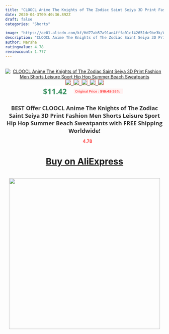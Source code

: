 ```yaml
---
title: "CLOOCL Anime The Knights of The Zodiac Saint Seiya 3D Print Fashion Men Shorts Leisure Sport Hip Hop Summer Beach Sweatpants"
date: 2020-04-3T09:40:36.892Z
draft: false
categories: "Shorts"

image: "https://ae01.alicdn.com/kf/Hd77ab57a91ae4fffa01cf42651dc9be3k/CLOOCL-Anime-The-Knights-of-The-Zodiac-Saint-Seiya-3D-Print-Fashion-Men-Shorts-Leisure-Sport.jpg"
description: "CLOOCL Anime The Knights of The Zodiac Saint Seiya 3D Print Fashion Men Shorts Leisure Sport Hip Hop Summer Beach Sweatpants"
author: Marsha
ratingvalue: 4.78
reviewcount: 1.777
---
```

<br>
<div style="text-align: center;">
<a href="https://s.click.aliexpress.com/e/_A0XFUv" target="_blank" rel="nofollow noopener noreferrer"><img alt="CLOOCL Anime The Knights of The Zodiac Saint Seiya 3D Print Fashion Men Shorts Leisure Sport Hip Hop Summer Beach Sweatpants" class="magnifier-image" src="https://ae01.alicdn.com/kf/Hd77ab57a91ae4fffa01cf42651dc9be3k/CLOOCL-Anime-The-Knights-of-The-Zodiac-Saint-Seiya-3D-Print-Fashion-Men-Shorts-Leisure-Sport.jpg_640x640.jpg">
<br>
<img style="border:1px solid salmon" src="https://ae01.alicdn.com/kf/Hd77ab57a91ae4fffa01cf42651dc9be3k/CLOOCL-Anime-The-Knights-of-The-Zodiac-Saint-Seiya-3D-Print-Fashion-Men-Shorts-Leisure-Sport.jpg_120x120.jpg">&nbsp;&nbsp;<img style="border:1px solid salmon" src="https://ae01.alicdn.com/kf/Hbfe3f9f045e24c14bf02ebe3dc810485r/CLOOCL-Anime-The-Knights-of-The-Zodiac-Saint-Seiya-3D-Print-Fashion-Men-Shorts-Leisure-Sport.jpg_120x120.jpg">&nbsp;&nbsp;<img style="border:1px solid salmon" src="https://ae01.alicdn.com/kf/H2f900e3d938f413d9eecc6bc6d45635bE/CLOOCL-Anime-The-Knights-of-The-Zodiac-Saint-Seiya-3D-Print-Fashion-Men-Shorts-Leisure-Sport.jpg_120x120.jpg">&nbsp;&nbsp;<img style="border:1px solid salmon" src="https://ae01.alicdn.com/kf/H8dd31c6e47ef429ba4eef859aa229a18O/CLOOCL-Anime-The-Knights-of-The-Zodiac-Saint-Seiya-3D-Print-Fashion-Men-Shorts-Leisure-Sport.jpg_120x120.jpg">&nbsp;&nbsp;<img style="border:1px solid salmon" src="https://ae01.alicdn.com/kf/H2d0eeb45a87c4295bb5577a4ea2ad84bC/CLOOCL-Anime-The-Knights-of-The-Zodiac-Saint-Seiya-3D-Print-Fashion-Men-Shorts-Leisure-Sport.jpg_120x120.jpg"></a></div><br0>
<div style="text-align: center;"><span style="background-color: white; border: 0px; box-sizing: border-box; color: seagreen; display: inline-block; font-family: &quot;open sans&quot; , &quot;arial&quot; , &quot;helvetica&quot; , sans-serif , &quot;heiti&quot;; font-size: 24px; font-stretch: inherit; font-weight: 700; line-height: inherit; margin: 0px 10px 0px 0px; padding: 0px; vertical-align: middle;">$11.42 </span>
<span style="background: rgb(255 , 241 , 241); border-radius: 3px; border: 0px; box-sizing: border-box; color: #ff4747; display: inline-block; font-family: inherit; font-size: 12px; font-stretch: inherit; font-style: inherit; font-variant: inherit; font-weight: 600; line-height: inherit; margin: 0px; padding: 2px 5px; transform: scale(0.9); vertical-align: middle;">Original Price : <b style="text-decoration: line-through;">$18.42 </b> 38%&nbsp;&nbsp;</span></div>
<h1 style="color: #333333; display: inline-block; font-family: &quot;open sans&quot; , &quot;arial&quot; , &quot;helvetica&quot; , sans-serif , &quot;heiti&quot;; font-size: 18px; font-stretch: inherit; font-weight: 700; text-align: center;">BEST Offer CLOOCL Anime The Knights of The Zodiac Saint Seiya 3D Print Fashion Men Shorts Leisure Sport Hip Hop Summer Beach Sweatpants with FREE Shipping Worldwide!</h1>
<div style="color: #ff4747; text-align: center;">
<img src="https://4.bp.blogspot.com/-M0ZcTcb-5uY/XleCXlxnR4I/AAAAAAAAAEc/OrjgMkXV1oMQFaCRZj5HQwOCBcu3w1FegCPcBGAYYCw/s1600/star.png" style="height: 15px;">&nbsp;<b>4.78</b></div>
<div class="button_cont" align="center"><a class="buynow_a" href="https://s.click.aliexpress.com/e/_A0XFUv" target="_blank" rel="nofollow noopener noreferrer"><H1>Buy on AliExpress</H1></a></div><br>
<div class="separator" style="clear: both; text-align: center;">
<img src="https://lh3.googleusercontent.com/-pTy5HemUv9M/XlePHvY0dAI/AAAAAAAAAE4/0nX5iRUoIWY8eMW9Dpxeirr157OZliDIgCLcBGAsYHQ/s1600/badge.gif" width="480">
</div>
